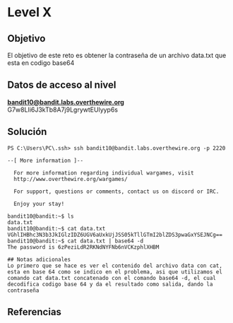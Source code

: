 # Level X

## Objetivo
El objetivo de este reto es obtener la contraseña de un archivo data.txt que esta en codigo base64
## Datos de acceso al nivel
**bandit10@bandit.labs.overthewire.org**
G7w8LIi6J3kTb8A7j9LgrywtEUlyyp6s
## Solución
```
PS C:\Users\PC\.ssh> ssh bandit10@bandit.labs.overthewire.org -p 2220

--[ More information ]--

  For more information regarding individual wargames, visit
  http://www.overthewire.org/wargames/

  For support, questions or comments, contact us on discord or IRC.

  Enjoy your stay!

bandit10@bandit:~$ ls  
data.txt  
bandit10@bandit:~$ cat data.txt  
VGhlIHBhc3N3b3JkIGlzIDZ6UGV6aUxkUjJSS05kTllGTmI2blZDS3pwaGxYSEJNCg==  
bandit10@bandit:~$ cat data.txt | base64 -d  
The password is 6zPeziLdR2RKNdNYFNb6nVCKzphlXHBM  

## Notas adicionales
Lo primero que se hace es ver el contenido del archivo data con cat, esta en base 64 como se indico en el problema, asi que utilizamos el comando cat data.txt concatenado con el comando base64 -d, el cual decodifica codigo base 64 y da el resultado como salida, dando la contraseña
```
## Referencias